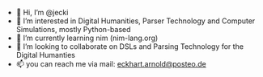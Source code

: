 - 👋 Hi, I’m @jecki
- 👀 I’m interested in Digital Humanities, Parser Technology and Computer Simulations, mostly Python-based
- 🌱 I’m currently learning nim (nim-lang.org)
- 💞️ I’m looking to collaborate on DSLs and Parsing Technology for the Digital Humanties
- 📫 you can reach me via mail: eckhart.arnold@posteo.de

<!---
jecki/jecki is a ✨ special ✨ repository because its `README.md` (this file) appears on your GitHub profile.
You can click the Preview link to take a look at your changes.
--->

